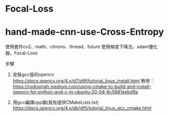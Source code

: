 # Focal-Loss

# hand-made-cnn-use-Cross-Entropy


使用套件cv2、math、chrono、thread、future
使用梯度下降法，adam優化器，Focal-Loss



步驟
1. 安裝gcc版的opencv
 https://docs.opencv.org/4.x/d7/d9f/tutorial_linux_install.html
 教學：https://rodosingh.medium.com/using-cmake-to-build-and-install-opencv-for-python-and-c-in-ubuntu-20-04-6c5881eebd9a

 
2. 用gcc編譯cpp檔(我有提供CMakeLists.txt)
 https://docs.opencv.org/4.x/db/df5/tutorial_linux_gcc_cmake.html
